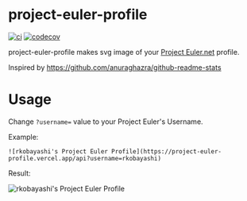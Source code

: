 # project-euler-profile

[![ci](https://github.com/rkobayashi/project-euler-profile/workflows/ci/badge.svg)](https://github.com/rkobayashi/project-euler-profile/actions?query=workflow%3Aci)
[![codecov](https://codecov.io/gh/rkobayashi/project-euler-profile/branch/main/graph/badge.svg?token=0PN5ZUQFIT)](https://codecov.io/gh/rkobayashi/project-euler-profile)

project-euler-profile makes svg image of your [Project Euler.net](https://projecteuler.net/) profile.

Inspired by https://github.com/anuraghazra/github-readme-stats

# Usage

Change `?username=` value to your Project Euler's Username.

Example:

```
![rkobayashi's Project Euler Profile](https://project-euler-profile.vercel.app/api?username=rkobayashi)
```

Result:

![rkobayashi's Project Euler Profile](https://project-euler-profile.vercel.app/api?username=rkobayashi)


